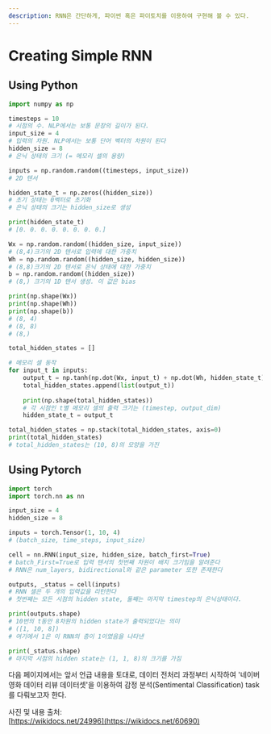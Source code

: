 ```yaml
---
description: RNN은 간단하게, 파이썬 혹은 파이토치를 이용하여 구현해 볼 수 있다.
---
```


# Creating Simple RNN

## Using Python

```python
import numpy as np

timesteps = 10
# 시점의 수. NLP에서는 보통 문장의 길이가 된다.
input_size = 4
# 입력의 차원. NLP에서는 보통 단어 벡터의 차원이 된다
hidden_size = 8
# 은닉 상태의 크기 (= 메모리 셀의 용량)

inputs = np.random.random((timesteps, input_size))
# 2D 텐서

hidden_state_t = np.zeros((hidden_size))
# 초기 상태는 0벡터로 초기화
# 은닉 상태의 크기는 hidden_size로 생성
```

```python
print(hidden_state_t)
# [0. 0. 0. 0. 0. 0. 0. 0.]
```

```python
Wx = np.random.random((hidden_size, input_size))
# (8,4)크기의 2D 텐서로 입력에 대한 가중치
Wh = np.random.random((hidden_size, hidden_size))
# (8,8)크기의 2D 텐서로 은닉 상태에 대한 가중치
b = np.random.random((hidden_size)) 
# (8,) 크기의 1D 텐서 생성. 이 값은 bias

print(np.shape(Wx))
print(np.shape(Wh))
print(np.shape(b))
# (8, 4)
# (8, 8)
# (8,)
```

```python
total_hidden_states = []

# 메모리 셀 동작
for input_t in inputs:
    output_t = np.tanh(np.dot(Wx, input_t) + np.dot(Wh, hidden_state_t) + b)
    total_hidden_states.append(list(output_t))
    
    print(np.shape(total_hidden_states))
    # 각 시점인 t별 메모리 셀의 출력 크기는 (timestep, output_dim)
    hidden_state_t = output_t

total_hidden_states = np.stack(total_hidden_states, axis=0)
print(total_hidden_states)
# total_hidden_states는 (10, 8)의 모양을 가진
```

## Using Pytorch

```python
import torch
import torch.nn as nn
```

```python
input_size = 4
hidden_size = 8

inputs = torch.Tensor(1, 10, 4)
# (batch_size, time_steps, input_size)
```

```python
cell = nn.RNN(input_size, hidden_size, batch_first=True)
# batch_First=True로 입력 텐서의 첫번째 차원이 배치 크기임을 알려준다
# RNN은 num_layers, bidirectional와 같은 parameter 또한 존재한다
```

```python
outputs, _status = cell(inputs)
# RNN 셀은 두 개의 입력값을 리턴한다
# 첫번째는 모든 시점의 hidden state, 둘째는 마지막 timestep의 은닉상태이다.
```

```python
print(outputs.shape)
# 10번의 t동안 8차원의 hidden state가 출력되었다는 의미
# ([1, 10, 8])
# 여기에서 1은 이 RNN의 층이 1이였음을 나타낸
```

```python
print(_status.shape)
# 마지막 시점의 hidden state는 (1, 1, 8)의 크기를 가짐
```

다음 페이지에서는 앞서 언급 내용을 토대로, 데이터 전처리 과정부터 시작하여 '네이버 영화 데이터 리뷰 데이터셋'을 이용하여 감정 분석(Sentimental Classification) task를 다뤄보고자 한다.

사진 및 내용 출처: \
[https://wikidocs.net/24996](https://wikidocs.net/60690)
